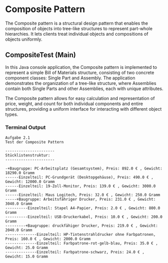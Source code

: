 # Composite Pattern

The Composite pattern is a structural design pattern that enables the composition of objects into tree-like structures to represent part-whole hierarchies. It lets clients treat individual objects and compositions of objects uniformly.

## CompositeTest (Main)

In this Java console application, the Composite pattern is implemented to represent a simple Bill of Materials structure, consisting of two concrete component classes: Single Part and Assembly. The application demonstrates the organization of a tree-like structure, where Assemblies contain both Single Parts and other Assemblies, each with unique attributes.

The Composite pattern allows for easy calculation and representation of price, weight, and count for both individual components and entire structures, providing a uniform interface for interacting with different object types.

### Terminal Output

```
Aufgabe 2.1
Test der Composite Pattern

----------------------
Stücklistenstruktur:
----------------------

-+Baugruppe: PC-Arbeitsplatz (Gesamtsystem), Preis: 892.0 € , Gewicht: 18290.0 Gramm
------Einzelteil: PC-Grundgerät (Desktopgehäuse), Preis: 490.0 € , Gewicht: 12000.0 Gramm
------Einzelteil: 19-Zoll-Monitor, Preis: 139.0 € , Gewicht: 3000.0 Gramm
------Einzelteil: Maus Logitech, Preis: 32.0 € , Gewicht: 250.0 Gramm
-----+Baugruppe: Arbeitsfähriger Drucker, Preis: 231.0 € , Gewicht: 3040.0 Gramm
----------Einzelteil: Stapel A4-Papier, Preis: 2.0 € , Gewicht: 800.0 Gramm
----------Einzelteil: USB-Druckerkabel, Preis: 10.0 € , Gewicht: 200.0 Gramm
---------+Baugruppe: druckfähiger Drucker, Preis: 219.0 € , Gewicht: 2040.0 Gramm
--------------Einzelteil: HP-Tintenstrahldrucker ohne Farbpatronen, Preis: 160.0 € , Gewicht: 2000.0 Gramm
--------------Einzelteil: Farbpatrone-rot-gelb-blau, Preis: 35.0 € , Gewicht: 25.0 Gramm
--------------Einzelteil: Farbpatrone-schwarz, Preis: 24.0 € , Gewicht: 15.0 Gramm
```
